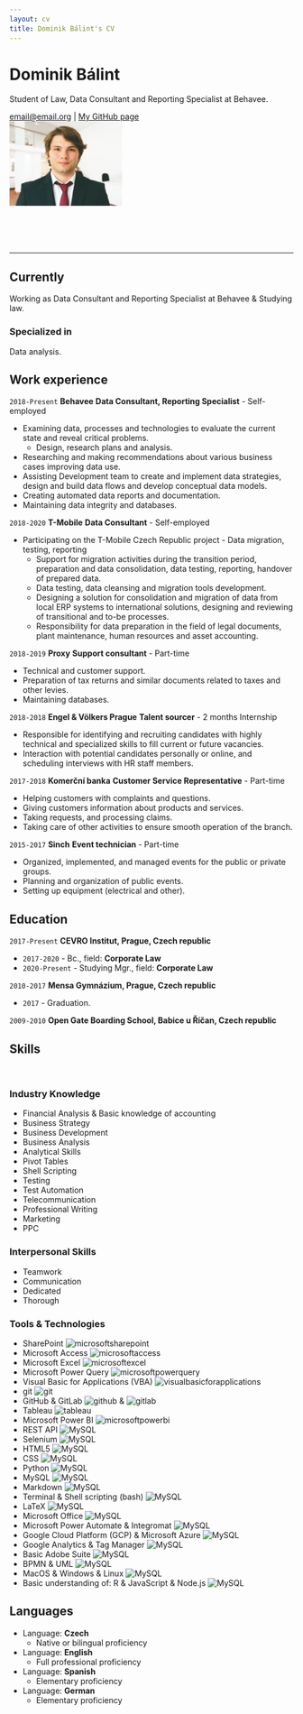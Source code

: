 ```yaml
---
layout: cv
title: Dominik Bálint's CV
---
```


<div class="fixed">

<h1>Dominik Bálint</h1>
<p>Student of Law, Data Consultant and Reporting Specialist at Behavee.</p>

<div id="webaddress">
<a href="email@email.cz">email@email.org</a>
| <a href="https://github.com/Dominik-97">My GitHub page</a>
</div>

<div class="topcorner">
<img src="assets/Me.png" alt="Picture of me" style="width:200px;"/>
</div>

<hr style="margin-top: 80px;">

</div>

## Currently

Working as Data Consultant and Reporting Specialist at Behavee \& Studying law.

### Specialized in

Data analysis.


## Work experience
`2018-Present` __Behavee__ **Data Consultant, Reporting Specialist** - Self-employed <br>

- Examining data, processes and technologies to evaluate the current state and reveal critical problems.
  - Design, research plans and analysis.
- Researching and making recommendations about various business cases improving data use.
- Assisting Development team to create and implement data strategies, design and build data flows and develop conceptual data models.
- Creating automated data reports and documentation.
- Maintaining data integrity and databases.

`2018-2020` __T-Mobile__ **Data Consultant** - Self-employed <br>

- Participating on the T-Mobile Czech Republic project - Data migration, testing, reporting
  - Support for migration activities during the transition period, preparation and data consolidation, data testing, reporting, handover of prepared data.
  - Data testing, data cleansing and migration tools development.
  - Designing a solution for consolidation and migration of data from local ERP systems to international solutions, designing and reviewing of transitional and to-be processes.
  - Responsibility for data preparation in the field of legal documents, plant maintenance, human resources and asset accounting.

`2018-2019` __Proxy__ **Support consultant** - Part-time <br>

- Technical and customer support.
- Preparation of tax returns and similar documents related to taxes and other levies.
- Maintaining databases.

`2018-2018` __Engel & Völkers Prague__ **Talent sourcer** - 2 months Internship <br>

- Responsible for identifying and recruiting candidates with highly technical and specialized skills to fill current or future vacancies.
- Interaction with potential candidates personally or online, and scheduling interviews with HR staff members.

`2017-2018` __Komerční banka__ **Customer Service Representative** - Part-time <br>

- Helping customers with complaints and questions.
- Giving customers information about products and services.
- Taking requests, and processing claims.
- Taking care of other activities to ensure smooth operation of the branch.

`2015-2017` __Sinch__ **Event technician** - Part-time <br>

- Organized, implemented, and managed events for the public or private groups.
- Planning and organization of public events.
- Setting up equipment (electrical and other).


## Education

`2017-Present`
__CEVRO Institut, Prague, Czech republic__ <br>
- `2017-2020` - Bc., field: __Corporate Law__ <br>
- `2020-Present` - Studying Mgr., field: __Corporate Law__ <br>

`2010-2017`
__Mensa Gymnázium, Prague, Czech republic__ <br>
- `2017` - Graduation. <br>

`2009-2010`
__Open Gate Boarding School, Babice u Říčan, Czech republic__ <br>


## Skills

&nbsp;
&nbsp;
&nbsp;

### Industry Knowledge

- Financial Analysis & Basic knowledge of accounting
- Business Strategy
- Business Development
- Business Analysis
- Analytical Skills
- Pivot Tables
- Shell Scripting
- Testing
- Test Automation
- Telecommunication
- Professional Writing
- Marketing
- PPC


### Interpersonal Skills

- Teamwork
- Communication
- Dedicated
- Thorough


### Tools & Technologies

- SharePoint <img alt="microsoftsharepoint" src="https://simpleicons.org/icons/microsoftsharepoint.svg" width="15px">
- Microsoft Access <img alt="microsoftaccess" src="https://simpleicons.org/icons/microsoftaccess.svg" width="15px">
- Microsoft Excel <img alt="microsoftexcel" src="https://simpleicons.org/icons/microsoftexcel.svg" width="15px">
- Microsoft Power Query <img alt="microsoftpowerquery" src="https://simpleicons.org/icons/microsoft.svg" width="15px">
- Visual Basic for Applications (VBA) <img alt="visualbasicforapplications" src="https://simpleicons.org/icons/microsoft.svg" width="15px">
- git <img alt="git" src="https://simpleicons.org/icons/git.svg" width="15px">
- GitHub & GitLab <img alt="github" src="https://simpleicons.org/icons/github.svg" width="15px"> \& <img alt="gitlab" src="https://simpleicons.org/icons/gitlab.svg" width="15px">
- Tableau <img alt="tableau" src="https://simpleicons.org/icons/tableau.svg" width="15px">
- Microsoft Power BI <img alt="microsoftpowerbi" src="https://simpleicons.org/icons/powerbi.svg" width="15px">
- REST API <img alt="MySQL" src="https://simpleicons.org/icons/twitter.svg" width="15px">
- Selenium <img alt="MySQL" src="https://simpleicons.org/icons/twitter.svg" width="15px">
- HTML5 <img alt="MySQL" src="https://simpleicons.org/icons/twitter.svg" width="15px">
- CSS <img alt="MySQL" src="https://simpleicons.org/icons/twitter.svg" width="15px">
- Python <img alt="MySQL" src="https://simpleicons.org/icons/twitter.svg" width="15px">
- MySQL <img alt="MySQL" src="https://simpleicons.org/icons/twitter.svg" width="15px">
- Markdown <img alt="MySQL" src="https://simpleicons.org/icons/twitter.svg" width="15px">
- Terminal & Shell scripting (bash) <img alt="MySQL" src="https://simpleicons.org/icons/twitter.svg" width="15px">
- LaTeX <img alt="MySQL" src="https://simpleicons.org/icons/twitter.svg" width="15px">
- Microsoft Office <img alt="MySQL" src="https://simpleicons.org/icons/twitter.svg" width="15px">
- Microsoft Power Automate & Integromat <img alt="MySQL" src="https://simpleicons.org/icons/twitter.svg" width="15px">
- Google Cloud Platform (GCP) & Microsoft Azure <img alt="MySQL" src="https://simpleicons.org/icons/twitter.svg" width="15px">
- Google Analytics & Tag Manager <img alt="MySQL" src="https://simpleicons.org/icons/twitter.svg" width="15px">
- Basic Adobe Suite <img alt="MySQL" src="https://simpleicons.org/icons/twitter.svg" width="15px">
- BPMN & UML <img alt="MySQL" src="https://simpleicons.org/icons/twitter.svg" width="15px">
- MacOS & Windows & Linux <img alt="MySQL" src="https://simpleicons.org/icons/twitter.svg" width="15px">
- Basic understanding of: R & JavaScript & Node.js <img alt="MySQL" src="https://simpleicons.org/icons/twitter.svg" width="15px">


## Languages

- Language: **Czech**
  - Native or bilingual proficiency
- Language: **English**
  - Full professional proficiency
- Language: **Spanish**
  - Elementary proficiency
- Language: **German**
  - Elementary proficiency


<!-- ### Footer

Last updated: December 2020 -->


